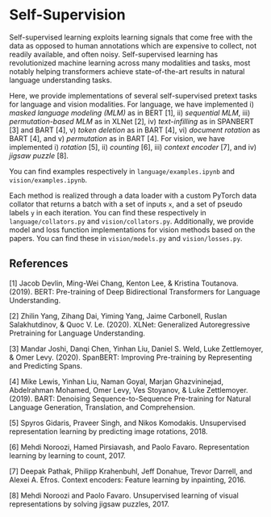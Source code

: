 # Self-Supervision

Self-supervised learning exploits learning signals that come free with the data as opposed to human 
annotations which are expensive to collect, not readily available, and often noisy. Self-supervised 
learning has revolutionized machine learning across many modalities and tasks, most notably helping 
transformers achieve state-of-the-art results in natural language understanding tasks.

Here, we provide implementations of several self-supervised pretext tasks for language and vision
modalities. For language, we have implemented i) *masked language modeling (MLM)* as in BERT [1], ii) *sequential
MLM*, iii) *permutation-based MLM* as in XLNet [2], iv) *text-infilling* as in SPANBERT [3] and BART [4], 
v) *token deletion* as in BART [4], vi) *document rotation* as BART [4], and v) *permutation* as in BART [4].
For vision, we have implemented i) *rotation* [5], ii) *counting* [6], iii) *context encoder* [7], and iv) 
*jigsaw puzzle* [8].

You can find examples respectively in `language/examples.ipynb` and `vision/examples.ipynb`.

Each method is realized through a data loader with a custom PyTorch data collator that returns a batch with
a set of inputs `x`, and a set of pseudo labels `y` in each iteration. You can find these respectively
in `language/collators.py` and `vision/collators.py`. Additionally, we provide model and loss function
implementations for vision methods based on the papers. You can find these in `vision/models.py` and
`vision/losses.py`.

## References

[1] Jacob Devlin, Ming-Wei Chang, Kenton Lee, & Kristina Toutanova. (2019). BERT: Pre-training of Deep Bidirectional Transformers for Language Understanding. 

[2] Zhilin Yang, Zihang Dai, Yiming Yang, Jaime Carbonell, Ruslan Salakhutdinov, & Quoc V. Le. (2020). XLNet: Generalized Autoregressive Pretraining for Language Understanding. 

[3] Mandar Joshi, Danqi Chen, Yinhan Liu, Daniel S. Weld, Luke Zettlemoyer, & Omer Levy. (2020). SpanBERT: Improving Pre-training by Representing and Predicting Spans. 

[4] Mike Lewis, Yinhan Liu, Naman Goyal, Marjan Ghazvininejad, Abdelrahman Mohamed, Omer Levy, Ves Stoyanov, & Luke Zettlemoyer. (2019). BART: Denoising Sequence-to-Sequence Pre-training for Natural Language Generation, Translation, and Comprehension. 

[5] Spyros Gidaris, Praveer Singh, and Nikos Komodakis. Unsupervised representation learning by predicting image rotations, 2018.

[6] Mehdi Noroozi, Hamed Pirsiavash, and Paolo Favaro. Representation learning by learning to count, 2017.

[7] Deepak Pathak, Philipp Krahenbuhl, Jeff Donahue, Trevor Darrell, and Alexei A. Efros. Context encoders: Feature learning by inpainting, 2016.

[8] Mehdi Noroozi and Paolo Favaro. Unsupervised learning of visual representations by solving jigsaw puzzles, 2017.
